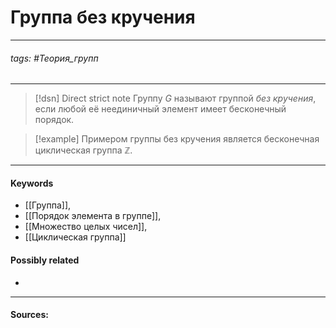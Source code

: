 # Группа без кручения
***
###### tags: #Теория_групп   
***
>[!dsn] Direct strict note
>Группу $G$ называют группой *без кручения*, если любой её неединичный элемент имеет бесконечный порядок.


>[!example] 
>Примером группы без кручения является бесконечная циклическая группа $\mathbb{Z}$.
***
#### Keywords
- [[Группа]], 
- [[Порядок элемента в группе]],
- [[Множество целых чисел]],
- [[Циклическая группа]]
#### Possibly related
- 
***
#### Sources: